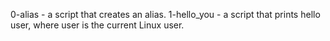 0-alias -  a script that creates an alias.
1-hello_you - a script that prints hello user, where user is the current Linux user.
